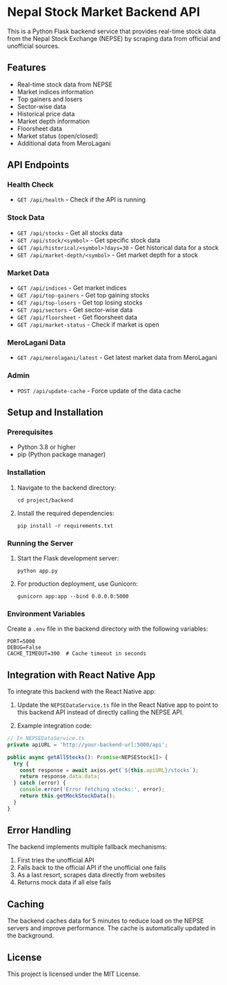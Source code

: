 # Nepal Stock Market Backend API

This is a Python Flask backend service that provides real-time stock data from the Nepal Stock Exchange (NEPSE) by scraping data from official and unofficial sources.

## Features

- Real-time stock data from NEPSE
- Market indices information
- Top gainers and losers
- Sector-wise data
- Historical price data
- Market depth information
- Floorsheet data
- Market status (open/closed)
- Additional data from MeroLagani

## API Endpoints

### Health Check
- `GET /api/health` - Check if the API is running

### Stock Data
- `GET /api/stocks` - Get all stocks data
- `GET /api/stock/<symbol>` - Get specific stock data
- `GET /api/historical/<symbol>?days=30` - Get historical data for a stock
- `GET /api/market-depth/<symbol>` - Get market depth for a stock

### Market Data
- `GET /api/indices` - Get market indices
- `GET /api/top-gainers` - Get top gaining stocks
- `GET /api/top-losers` - Get top losing stocks
- `GET /api/sectors` - Get sector-wise data
- `GET /api/floorsheet` - Get floorsheet data
- `GET /api/market-status` - Check if market is open

### MeroLagani Data
- `GET /api/merolagani/latest` - Get latest market data from MeroLagani

### Admin
- `POST /api/update-cache` - Force update of the data cache

## Setup and Installation

### Prerequisites
- Python 3.8 or higher
- pip (Python package manager)

### Installation

1. Navigate to the backend directory:
   ```
   cd project/backend
   ```

2. Install the required dependencies:
   ```
   pip install -r requirements.txt
   ```

### Running the Server

1. Start the Flask development server:
   ```
   python app.py
   ```

2. For production deployment, use Gunicorn:
   ```
   gunicorn app:app --bind 0.0.0.0:5000
   ```

### Environment Variables

Create a `.env` file in the backend directory with the following variables:

```
PORT=5000
DEBUG=False
CACHE_TIMEOUT=300  # Cache timeout in seconds
```

## Integration with React Native App

To integrate this backend with the React Native app:

1. Update the `NEPSEDataService.ts` file in the React Native app to point to this backend API instead of directly calling the NEPSE API.

2. Example integration code:

```typescript
// In NEPSEDataService.ts
private apiURL = 'http://your-backend-url:5000/api';

public async getAllStocks(): Promise<NEPSEStock[]> {
  try {
    const response = await axios.get(`${this.apiURL}/stocks`);
    return response.data.data;
  } catch (error) {
    console.error('Error fetching stocks:', error);
    return this.getMockStockData();
  }
}
```

## Error Handling

The backend implements multiple fallback mechanisms:

1. First tries the unofficial API
2. Falls back to the official API if the unofficial one fails
3. As a last resort, scrapes data directly from websites
4. Returns mock data if all else fails

## Caching

The backend caches data for 5 minutes to reduce load on the NEPSE servers and improve performance. The cache is automatically updated in the background.

## License

This project is licensed under the MIT License.